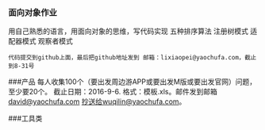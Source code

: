 ### 面向对象作业
用自己熟悉的语言，用面向对象的思维，写代码实现
五种排序算法
注册树模式
适配器模式
观察者模式

	代码提交到github上面，最后把github地址发到	邮箱：lixiaopei@yaochufa.com，截止到8-31号
	
###产品
每人收集100个（要出发周边游APP或要出发M版或要出发官网）问题，至少要20个。
截止日期：2016-9-6.
格式：模板.xls。邮件发到邮箱 david@yaochufa.com  抄送给wuqilin@yaochufa.com。

###工具类
